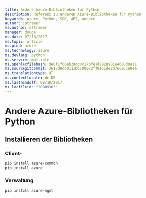 ```yaml
---
title: Andere Azure-Bibliotheken für Python
description: Referenz zu anderen Azure-Bibliotheken für Python
keywords: Azure, Python, SDK, API, andere
author: sptramer
ms.author: sttramer
manager: douge
ms.date: 07/10/2017
ms.topic: article
ms.prod: azure
ms.technology: azure
ms.devlang: python
ms.service: multiple
ms.openlocfilehash: de0f1f60ab39cd0c17bfe7d292a901e4608d9a11
ms.sourcegitcommit: 3617d0db0111bbc00072ff8161de2d76606ce0ea
ms.translationtype: HT
ms.contentlocale: de-DE
ms.lasthandoff: 08/18/2017
ms.locfileid: "20909363"
---
```

# <a name="azure-other-libraries-for-python"></a>Andere Azure-Bibliotheken für Python

## <a name="install-the-libraries"></a>Installieren der Bibliotheken
### <a name="client"></a>Client-

```bash
pip install azure-common
pip install azure
```

### <a name="management"></a>Verwaltung

```bash
pip install azure-mgmt
```
